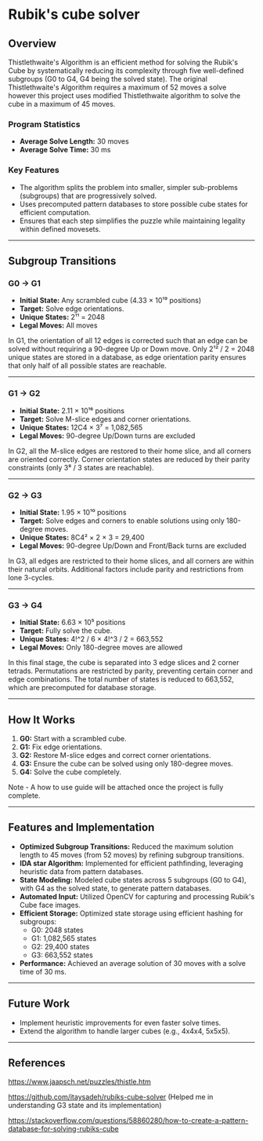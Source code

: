 # Rubik's cube solver

## Overview
Thistlethwaite's Algorithm is an efficient method for solving the Rubik's Cube by systematically reducing its complexity through five well-defined subgroups (G0 to G4, G4 being the solved state). The original Thistlethwaite's Algorithm requires a maximum of 52 moves a solve however this project uses modified Thistlethwaite algorithm to solve the cube in a maximum of 45 moves.

### **Program Statistics**
- **Average Solve Length:** 30 moves
- **Average Solve Time:** 30 ms

### **Key Features**
- The algorithm splits the problem into smaller, simpler sub-problems (subgroups) that are progressively solved.
- Uses precomputed pattern databases to store possible cube states for efficient computation.
- Ensures that each step simplifies the puzzle while maintaining legality within defined movesets.

---

## Subgroup Transitions

### **G0 → G1**
- **Initial State:** Any scrambled cube (4.33 × 10¹⁹ positions)
- **Target:** Solve edge orientations.
- **Unique States:** 2¹¹ = 2048
- **Legal Moves:** All moves

In G1, the orientation of all 12 edges is corrected such that an edge can be solved without requiring a 90-degree Up or Down move. Only 2¹² / 2 = 2048 unique states are stored in a database, as edge orientation parity ensures that only half of all possible states are reachable.

---

### **G1 → G2**
- **Initial State:** 2.11 × 10¹⁶ positions
- **Target:** Solve M-slice edges and corner orientations.
- **Unique States:** 12C4 × 3⁷ = 1,082,565
- **Legal Moves:** 90-degree Up/Down turns are excluded

In G2, all the M-slice edges are restored to their home slice, and all corners are oriented correctly. Corner orientation states are reduced by their parity constraints (only 3⁸ / 3 states are reachable).

---

### **G2 → G3**
- **Initial State:** 1.95 × 10¹⁰ positions
- **Target:** Solve edges and corners to enable solutions using only 180-degree moves.
- **Unique States:** 8C4² × 2 × 3 = 29,400
- **Legal Moves:** 90-degree Up/Down and Front/Back turns are excluded

In G3, all edges are restricted to their home slices, and all corners are within their natural orbits. Additional factors include parity and restrictions from lone 3-cycles.

---

### **G3 → G4**
- **Initial State:** 6.63 × 10⁵ positions
- **Target:** Fully solve the cube.
- **Unique States:** 4!^2 / 6 × 4!^3 / 2 = 663,552
- **Legal Moves:** Only 180-degree moves are allowed

In this final stage, the cube is separated into 3 edge slices and 2 corner tetrads. Permutations are restricted by parity, preventing certain corner and edge combinations. The total number of states is reduced to 663,552, which are precomputed for database storage.

---

## How It Works
1. **G0:** Start with a scrambled cube.
2. **G1:** Fix edge orientations.
3. **G2:** Restore M-slice edges and correct corner orientations.
4. **G3:** Ensure the cube can be solved using only 180-degree moves.
5. **G4:** Solve the cube completely.


Note - A how to use guide will be attached once the project is fully complete.

---

## Features and Implementation
- **Optimized Subgroup Transitions:** Reduced the maximum solution length to 45 moves (from 52 moves) by refining subgroup transitions.
- **IDA star Algorithm:** Implemented for efficient pathfinding, leveraging heuristic data from pattern databases.
- **State Modeling:** Modeled cube states across 5 subgroups (G0 to G4), with G4 as the solved state, to generate pattern databases.
- **Automated Input:** Utilized OpenCV for capturing and processing Rubik's Cube face images.
- **Efficient Storage:** Optimized state storage using efficient hashing for subgroups:
  - G0: 2048 states
  - G1: 1,082,565 states
  - G2: 29,400 states
  - G3: 663,552 states
- **Performance:** Achieved an average solution of 30 moves with a solve time of 30 ms.

---


## Future Work
- Implement heuristic improvements for even faster solve times.
- Extend the algorithm to handle larger cubes (e.g., 4x4x4, 5x5x5).

---

## References
https://www.jaapsch.net/puzzles/thistle.htm

https://github.com/itaysadeh/rubiks-cube-solver (Helped me in understanding G3 state and its implementation)

https://stackoverflow.com/questions/58860280/how-to-create-a-pattern-database-for-solving-rubiks-cube
